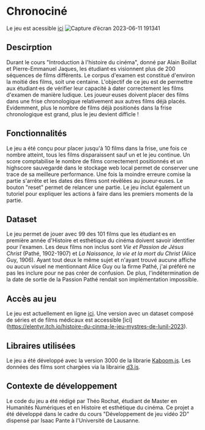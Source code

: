 # Chronociné

Le jeu est acessible [ici](https://theor98.github.io/)
![Capture d’écran 2023-06-11 191341](https://github.com/theor98/theor98.github.io/assets/100685679/dc2cf249-2c51-4f4f-b845-f4752748271f)

## Descirption 

Durant le cours "Introduction à l'histoire du cinéma", donné par Alain Boillat et Pierre-Emmanuel Jaques, les étudiant·es visionnent plus de 200 séquences de films différents. Le corpus d'examen est constitué d'environ la moitié des films, soit une centaine. L'objectif de ce jeu est de permettre aux étudiant·es de vérifier leur capacité à dater correctement les films d'examen de manière ludique. Les joueur·euses doivent placer des films dans une frise chronologique relativement aux autres films déjà placés. Evidemment, plus le nombre de films déjà positionés dans la frise chronologique est grand, plus le jeu devient difficle ! 

## Fonctionnalités 

Le jeu a été conçu pour placer jusqu'à 10 films dans la frise, une fois ce nombre atteint, tous les films disparaissent sauf un et le jeu continue. Un score comptabilise le nombre de films correctement positionnés et un highscore sauvegardé dans le stockage web local permet de conserver une trace de sa meilleure performance. Une fois la moindre erreure comise la partie s'arrête et les dates des films sont révêlées au joueur·euses. Le bouton "reset" permet de relancer une partie. Le jeu inclut également un tutoriel pour expliquer les actions à faire dans les premiers moments de la partie.

## Dataset

Le jeu permet de jouer avec 99 des 101 films que les étudiant·es en première année d'Histoire et esthètique du cinéma doivent savoir identifier pour l'examen. 
Les deux films non inclus sont *Vie et Passion de Jésus Christ* (Pathé, 1902-1907) et *La Naissance, la vie et la mort du Christ* (Alice Guy, 1906). Ayant tout deux le même sujet et n'ayant trouvé aucune affiche ou aucun visuel ne mentionnant Alice Guy ou la firme Pathé, j'ai préféré ne pas les inclure pour ne pas créer de confusion. De plus, l'indétermination de la date de sortie de la Passion Pathé rendait son implémentation impossible. 

## Accès au jeu

Le jeu est actuellement en ligne [ici](https://theor98.github.io/). 
Une version avec un dataset composé de séries et de films médicaux est accessible [ici] (https://elentyr.itch.io/histoire-du-cinma-le-jeu-mystres-de-lunil-2023).  

## Libraires utilisées 
Le jeu a été développé avec la version 3000 de la librarie [Kaboom.js](https://kaboomjs.com/). Les données des films sont chargées via la librairie [d3.js](https://d3js.org/).
[](https://kaboomjs.com/static/img/ka.svg)

## Contexte de développement
Le code du jeu a été rédigé par Théo Rochat, étudiant de Master en Humanités Numériques et en Histoire et esthétique du cinéma. Ce projet a été développé dans le cadre du cours "Développement de jeu vidéo 2D" dispensé par Isaac Pante à l'Université de Lausanne.
